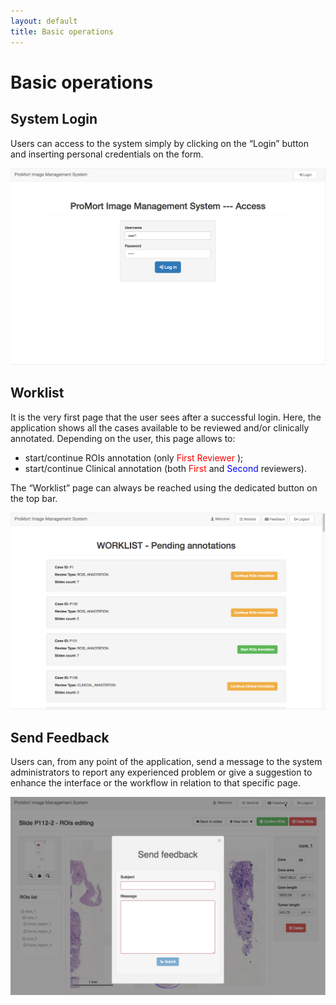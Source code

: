 ```yaml
---
layout: default
title: Basic operations
---
```


# Basic operations

## System Login

Users can access to the system simply by clicking on the “Login” button and inserting personal credentials on the form.

![login](./img/2.login.png)

## Worklist

It is the very first page that the user sees after a successful login. Here, the application shows all the cases available to be reviewed and/or clinically annotated. Depending on the user, this page allows to:

- start/continue ROIs annotation (only <span style="color:red">First Reviewer </span>);
- start/continue Clinical annotation (both <span style="color:red">First</span> and <span style="color:blue">Second</span> reviewers).

The “Worklist” page can always be reached using the dedicated button on the top bar.  

![worklist](./img/3.worklist.png)

## Send Feedback
Users can, from any point of the application, send a message to the system administrators to report any experienced problem or give a suggestion to enhance the interface or the workflow in relation to that specific page.

![feedback](./img/27.feedback.png)



